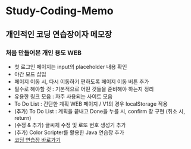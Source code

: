 # Study-Coding-Memo
## 개인적인 코딩 연습장이자 메모장
### 처음 만들어본 개인 용도 WEB
- 첫 로그인 페이지는 input의 placeholder 내용 확인
- 야간 모드 삽입
- 페이지 이동 시, 다시 이동하기 편하도록 페이지 이동 버튼 추가
- 필수로 해야할 것 : 기본적으로 어떤 것들을 준비해야 하는지 정리
- 유용한 링크 모음 : 자주 사용되는 사이트 모음
- To Do List : 간단한 계획 WEB 페이지 / V1의 경우 localStorage 적용
- (추가) To Do List : 계획을 끝내고 Done을 누를 시, confirm 창 구현 (취소 시, return)
- (수정 & 추가) 글씨체 수정 및 로또 번호 생성기 추가
- (추가) Color Scripter를 활용한 Java 연습장 추가
- [코딩 연습장 바로가기](https://hyungjinhan.github.io/Study-Coding-Memo/index.html)
